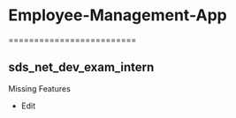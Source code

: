 # Employee-Management-App

=========================

## sds_net_dev_exam_intern

Missing Features

- Edit
